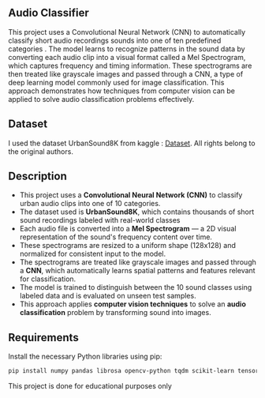 ## Audio Classifier

This project uses a Convolutional Neural Network (CNN) to automatically classify short audio recordings  sounds into one of ten predefined categories . The model learns to recognize patterns in the sound data by converting each audio clip into a visual format called a Mel Spectrogram, which captures frequency and timing information. These spectrograms are then treated like grayscale images and passed through a CNN, a type of deep learning model commonly used for image classification. This approach demonstrates how techniques from computer vision can be applied to solve audio classification problems effectively.

## Dataset

I used the dataset UrbanSound8K from kaggle : [Dataset](https://www.kaggle.com/datasets/chrisfilo/urbansound8k). All rights belong to the original authors.

## Description

- This project uses a **Convolutional Neural Network (CNN)** to classify urban audio clips into one of 10 categories.
- The dataset used is **UrbanSound8K**, which contains thousands of short sound recordings labeled with real-world classes
- Each audio file is converted into a **Mel Spectrogram** — a 2D visual representation of the sound's frequency content over time.
- These spectrograms are resized to a uniform shape (128x128) and normalized for consistent input to the model.
- The spectrograms are treated like grayscale images and passed through a **CNN**, which automatically learns spatial patterns and features relevant for classification.
- The model is trained to distinguish between the 10 sound classes using labeled data and is evaluated on unseen test samples.
- This approach applies **computer vision techniques** to solve an **audio classification** problem by transforming sound into images.

## Requirements

Install the necessary Python libraries using pip:

```bash
pip install numpy pandas librosa opencv-python tqdm scikit-learn tensorflow matplotlib seaborn
```

This project is done for educational purposes only
